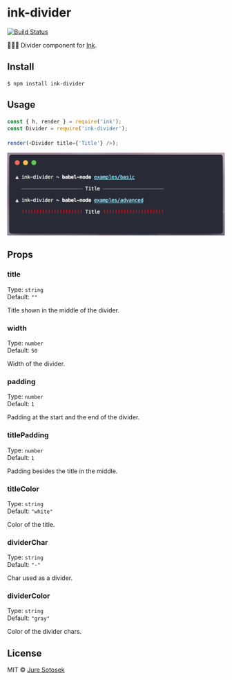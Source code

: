 # ink-divider

[![Build Status](https://travis-ci.org/JureSotosek/ink-divider.svg?branch=master)](https://travis-ci.org/JureSotosek/ink-divider)

👩🏼‍🎨 Divider component for [Ink](https://github.com/vadimdemedes/ink).

## Install

```
$ npm install ink-divider
```

## Usage

```js
const { h, render } = require('ink');
const Divider = require('ink-divider');

render(<Divider title={'Title'} />);
```

<img src="media/example.png" width="720">

## Props

### title

Type: `string`<br>
Default: `""`

Title shown in the middle of the divider.

### width

Type: `number`<br>
Default: `50`

Width of the divider.

### padding

Type: `number`<br>
Default: `1`

Padding at the start and the end of the divider.

### titlePadding

Type: `number`<br>
Default: `1`

Padding besides the title in the middle.

### titleColor

Type: `string`<br>
Default: `"white"`

Color of the title.

### dividerChar

Type: `string`<br>
Default: `"-"`

Char used as a divider.

### dividerColor

Type: `string`<br>
Default: `"gray"`

Color of the divider chars.

## License

MIT © [Jure Sotosek](https://github.com/JureSotosek)
